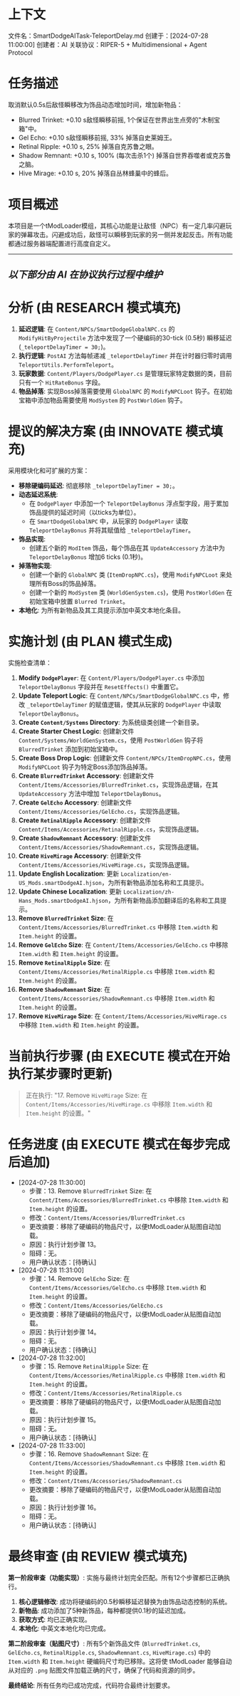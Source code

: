 # 上下文
文件名：SmartDodgeAITask-TeleportDelay.md
创建于：[2024-07-28 11:00:00]
创建者：AI
关联协议：RIPER-5 + Multidimensional + Agent Protocol 

# 任务描述
取消默认0.5s后敌怪瞬移改为饰品动态增加时间，增加新物品：
- Blurred Trinket: +0.10 s敌怪瞬移前摇, 1个保证在世界出生点旁的"木制宝箱"中。
- Gel Echo: +0.10 s敌怪瞬移前摇, 33% 掉落自史莱姆王。
- Retinal Ripple: +0.10 s, 25% 掉落自克苏鲁之眼。
- Shadow Remnant: +0.10 s, 100% (每次击杀1个) 掉落自世界吞噬者或克苏鲁之脑。
- Hive Mirage: +0.10 s, 20% 掉落自丛林蜂巢中的蜂后。

# 项目概述
本项目是一个tModLoader模组，其核心功能是让敌怪（NPC）有一定几率闪避玩家的弹幕攻击。闪避成功后，敌怪可以瞬移到玩家的另一侧并发起反击。所有功能都通过服务器端配置进行高度自定义。

---
*以下部分由 AI 在协议执行过程中维护*
---

# 分析 (由 RESEARCH 模式填充)
1.  **延迟逻辑**: 在 `Content/NPCs/SmartDodgeGlobalNPC.cs` 的 `ModifyHitByProjectile` 方法中发现了一个硬编码的30-tick (0.5秒) 瞬移延迟 (`_teleportDelayTimer = 30;`)。
2.  **执行逻辑**: `PostAI` 方法每帧递减 `_teleportDelayTimer` 并在计时器归零时调用 `TeleportUtils.PerformTeleport`。
3.  **玩家数据**: `Content/Players/DodgePlayer.cs` 是管理玩家特定数据的类，目前只有一个 `HitRateBonus` 字段。
4.  **物品掉落**: 实现Boss掉落需要使用 `GlobalNPC` 的 `ModifyNPCLoot` 钩子。在初始宝箱中添加物品需要使用 `ModSystem` 的 `PostWorldGen` 钩子。

# 提议的解决方案 (由 INNOVATE 模式填充)
采用模块化和可扩展的方案：
- **移除硬编码延迟**: 彻底移除 `_teleportDelayTimer = 30;`。
- **动态延迟系统**:
    - 在 `DodgePlayer` 中添加一个 `TeleportDelayBonus` 浮点型字段，用于累加饰品提供的延迟时间（以ticks为单位）。
    - 在 `SmartDodgeGlobalNPC` 中，从玩家的 `DodgePlayer` 读取 `TeleportDelayBonus` 并将其赋值给 `_teleportDelayTimer`。
- **饰品实现**:
    - 创建五个新的 `ModItem` 饰品，每个饰品在其 `UpdateAccessory` 方法中为 `TeleportDelayBonus` 增加6 ticks (0.1秒)。
- **掉落物实现**:
    - 创建一个新的 `GlobalNPC` 类 (`ItemDropNPC.cs`)，使用 `ModifyNPCLoot` 来处理所有Boss的饰品掉落。
    - 创建一个新的 `ModSystem` 类 (`WorldGenSystem.cs`)，使用 `PostWorldGen` 在初始宝箱中放置 `Blurred Trinket`。
- **本地化**: 为所有新物品及其工具提示添加中英文本地化条目。

# 实施计划 (由 PLAN 模式生成)
实施检查清单：

1.  **Modify `DodgePlayer`**: 在 `Content/Players/DodgePlayer.cs` 中添加 `TeleportDelayBonus` 字段并在 `ResetEffects()` 中重置它。
2.  **Update Teleport Logic**: 在 `Content/NPCs/SmartDodgeGlobalNPC.cs` 中，修改 `_teleportDelayTimer` 的赋值逻辑，使其从玩家的 `DodgePlayer` 中读取 `TeleportDelayBonus`。
3.  **Create `Content/Systems` Directory**: 为系统级类创建一个新目录。
4.  **Create Starter Chest Logic**: 创建新文件 `Content/Systems/WorldGenSystem.cs`，使用 `PostWorldGen` 钩子将 `BlurredTrinket` 添加到初始宝箱中。
5.  **Create Boss Drop Logic**: 创建新文件 `Content/NPCs/ItemDropNPC.cs`，使用 `ModifyNPCLoot` 钩子为特定Boss添加饰品掉落。
6.  **Create `BlurredTrinket` Accessory**: 创建新文件 `Content/Items/Accessories/BlurredTrinket.cs`，实现饰品逻辑，在其 `UpdateAccessory` 方法中增加 `TeleportDelayBonus`。
7.  **Create `GelEcho` Accessory**: 创建新文件 `Content/Items/Accessories/GelEcho.cs`，实现饰品逻辑。
8.  **Create `RetinalRipple` Accessory**: 创建新文件 `Content/Items/Accessories/RetinalRipple.cs`，实现饰品逻辑。
9.  **Create `ShadowRemnant` Accessory**: 创建新文件 `Content/Items/Accessories/ShadowRemnant.cs`，实现饰品逻辑。
10. **Create `HiveMirage` Accessory**: 创建新文件 `Content/Items/Accessories/HiveMirage.cs`，实现饰品逻辑。
11. **Update English Localization**: 更新 `Localization/en-US_Mods.smartDodgeAI.hjson`，为所有新物品添加名称和工具提示。
12. **Update Chinese Localization**: 更新 `Localization/zh-Hans_Mods.smartDodgeAI.hjson`，为所有新物品添加翻译后的名称和工具提示。
13. **Remove `BlurredTrinket` Size**: 在 `Content/Items/Accessories/BlurredTrinket.cs` 中移除 `Item.width` 和 `Item.height` 的设置。
14. **Remove `GelEcho` Size**: 在 `Content/Items/Accessories/GelEcho.cs` 中移除 `Item.width` 和 `Item.height` 的设置。
15. **Remove `RetinalRipple` Size**: 在 `Content/Items/Accessories/RetinalRipple.cs` 中移除 `Item.width` 和 `Item.height` 的设置。
16. **Remove `ShadowRemnant` Size**: 在 `Content/Items/Accessories/ShadowRemnant.cs` 中移除 `Item.width` 和 `Item.height` 的设置。
17. **Remove `HiveMirage` Size**: 在 `Content/Items/Accessories/HiveMirage.cs` 中移除 `Item.width` 和 `Item.height` 的设置。

# 当前执行步骤 (由 EXECUTE 模式在开始执行某步骤时更新)
> 正在执行: "17. Remove `HiveMirage` Size: 在 `Content/Items/Accessories/HiveMirage.cs` 中移除 `Item.width` 和 `Item.height` 的设置。"

# 任务进度 (由 EXECUTE 模式在每步完成后追加)
*   [2024-07-28 11:30:00]
    *   步骤：13. Remove `BlurredTrinket` Size: 在 `Content/Items/Accessories/BlurredTrinket.cs` 中移除 `Item.width` 和 `Item.height` 的设置。
    *   修改：`Content/Items/Accessories/BlurredTrinket.cs`
    *   更改摘要：移除了硬编码的物品尺寸，以便tModLoader从贴图自动加载。
    *   原因：执行计划步骤 13。
    *   阻碍：无。
    *   用户确认状态：[待确认]
*   [2024-07-28 11:31:00]
    *   步骤：14. Remove `GelEcho` Size: 在 `Content/Items/Accessories/GelEcho.cs` 中移除 `Item.width` 和 `Item.height` 的设置。
    *   修改：`Content/Items/Accessories/GelEcho.cs`
    *   更改摘要：移除了硬编码的物品尺寸，以便tModLoader从贴图自动加载。
    *   原因：执行计划步骤 14。
    *   阻碍：无。
    *   用户确认状态：[待确认]
*   [2024-07-28 11:32:00]
    *   步骤：15. Remove `RetinalRipple` Size: 在 `Content/Items/Accessories/RetinalRipple.cs` 中移除 `Item.width` 和 `Item.height` 的设置。
    *   修改：`Content/Items/Accessories/RetinalRipple.cs`
    *   更改摘要：移除了硬编码的物品尺寸，以便tModLoader从贴图自动加载。
    *   原因：执行计划步骤 15。
    *   阻碍：无。
    *   用户确认状态：[待确认]
*   [2024-07-28 11:33:00]
    *   步骤：16. Remove `ShadowRemnant` Size: 在 `Content/Items/Accessories/ShadowRemnant.cs` 中移除 `Item.width` 和 `Item.height` 的设置。
    *   修改：`Content/Items/Accessories/ShadowRemnant.cs`
    *   更改摘要：移除了硬编码的物品尺寸，以便tModLoader从贴图自动加载。
    *   原因：执行计划步骤 16。
    *   阻碍：无。
    *   用户确认状态：[待确认]

# 最终审查 (由 REVIEW 模式填充)
**第一阶段审查（功能实现）**:
实施与最终计划完全匹配。所有12个步骤都已正确执行。
1.  **核心逻辑修改**: 成功将硬编码的0.5秒瞬移延迟替换为由饰品动态控制的系统。
2.  **新物品**: 成功添加了5种新饰品，每种都提供0.1秒的延迟加成。
3.  **获取方式**: 均已正确实现。
4.  **本地化**: 中英文本地化均已完成。

**第二阶段审查（贴图尺寸）**:
所有5个新饰品文件 (`BlurredTrinket.cs`, `GelEcho.cs`, `RetinalRipple.cs`, `ShadowRemnant.cs`, `HiveMirage.cs`) 中的 `Item.width` 和 `Item.height` 硬编码尺寸均已移除。这将使 tModLoader 能够自动从对应的 `.png` 贴图文件加载正确的尺寸，确保了代码和资源的同步。

**最终结论**: 所有任务均已成功完成，代码符合最终计划要求。 